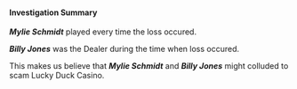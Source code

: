 

#### Investigation Summary

***Mylie Schmidt*** played every time the loss occured. 

***Billy Jones*** was the Dealer during the time when loss occured. 

This makes us believe that ***Mylie Schmidt*** and ***Billy Jones*** might colluded to scam Lucky Duck Casino. 

